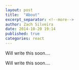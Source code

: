 ```yaml
---
layout: post
title:  "About"
excerpt_separator: <!--more-->
author: Zach Silveira
date: 2014-10-20 19:14
published: true
categories: react
---
```

Will write this soon....

<!--more-->

Will write this soon....
